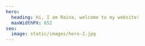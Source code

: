 ```yaml
---
hero:
  heading: Hi, I am Raina, welcome to my website!
  maxWidthPX: 652
seo:
  image: static/images/hero-2.jpg
---
```


